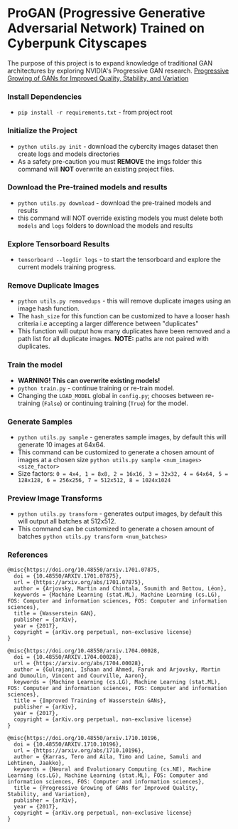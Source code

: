 # ProGAN (Progressive Generative Adversarial Network) Trained on Cyberpunk Cityscapes

The purpose of this project is to expand knowledge of traditional GAN architectures by exploring NVIDIA's Progressive GAN research. [Progressive Growing of GANs for Improved Quality, Stability, and Variation](https://research.nvidia.com/publication/2018-04_progressive-growing-gans-improved-quality-stability-and-variation)

### Install Dependencies
* `pip install -r requirements.txt` - from project root

### Initialize the Project
* `python utils.py init` - download the cybercity images dataset then create logs and models directories
* As a safety pre-caution you must **REMOVE** the imgs folder this command will **NOT** overwrite an existing project files.

### Download the Pre-trained models and results
* `python utils.py download` - download the pre-trained models and results
* this command will NOT override existing models you must delete both `models` and `logs` folders to download the models and results

### Explore Tensorboard Results
* `tensorboard --logdir logs` - to start the tensorboard and explore the current models training progress.

### Remove Duplicate Images
* `python utils.py removedups` - this will remove duplicate images using an image hash function.
* The `hash_size` for this function can be customized to have a looser hash criteria i.e accepting a larger difference between "duplicates"
* This function will output how many duplicates have been removed and a path list for all duplicate images. **NOTE:** paths are not paired with duplicates.

### Train the model
* **WARNING! This can overwrite existing models!** 
* `python train.py` - continue training or re-train model.
* Changing the `LOAD_MODEL` global in `config.py`; chooses between re-training (`False`) or continuing training (`True`) for the model.

### Generate Samples
* `python utils.py sample` - generates sample images, by default this will generate 10 images at 64x64.
* This command can be customized to generate a chosen amount of images at a chosen size `python utils.py sample <num_images> <size_factor>`
* Size factors: `0 = 4x4, 1 = 8x8, 2 = 16x16, 3 = 32x32, 4 = 64x64, 5 = 128x128, 6 = 256x256, 7 = 512x512, 8 = 1024x1024`

### Preview Image Transforms
* `python utils.py transform` - generates output images, by default this will output all batches at 512x512.
* This command can be customized to generate a chosen amount of batches `python utils.py transform <num_batches>`

### References

```
@misc{https://doi.org/10.48550/arxiv.1701.07875,
  doi = {10.48550/ARXIV.1701.07875},
  url = {https://arxiv.org/abs/1701.07875},
  author = {Arjovsky, Martin and Chintala, Soumith and Bottou, Léon},
  keywords = {Machine Learning (stat.ML), Machine Learning (cs.LG), FOS: Computer and information sciences, FOS: Computer and information sciences},
  title = {Wasserstein GAN},
  publisher = {arXiv},
  year = {2017},
  copyright = {arXiv.org perpetual, non-exclusive license}
}
```
```
@misc{https://doi.org/10.48550/arxiv.1704.00028,
  doi = {10.48550/ARXIV.1704.00028},
  url = {https://arxiv.org/abs/1704.00028},
  author = {Gulrajani, Ishaan and Ahmed, Faruk and Arjovsky, Martin and Dumoulin, Vincent and Courville, Aaron},
  keywords = {Machine Learning (cs.LG), Machine Learning (stat.ML), FOS: Computer and information sciences, FOS: Computer and information sciences},
  title = {Improved Training of Wasserstein GANs},
  publisher = {arXiv},
  year = {2017},
  copyright = {arXiv.org perpetual, non-exclusive license}
}
```
```
@misc{https://doi.org/10.48550/arxiv.1710.10196,
  doi = {10.48550/ARXIV.1710.10196},
  url = {https://arxiv.org/abs/1710.10196},
  author = {Karras, Tero and Aila, Timo and Laine, Samuli and Lehtinen, Jaakko},
  keywords = {Neural and Evolutionary Computing (cs.NE), Machine Learning (cs.LG), Machine Learning (stat.ML), FOS: Computer and information sciences, FOS: Computer and information sciences},
  title = {Progressive Growing of GANs for Improved Quality, Stability, and Variation},
  publisher = {arXiv},
  year = {2017},
  copyright = {arXiv.org perpetual, non-exclusive license}
}
```
